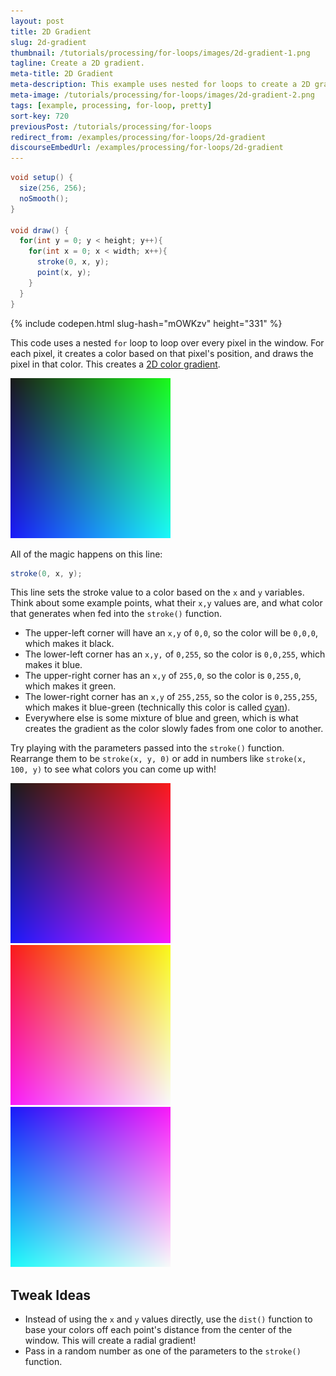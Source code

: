 ```yaml
---
layout: post
title: 2D Gradient
slug: 2d-gradient
thumbnail: /tutorials/processing/for-loops/images/2d-gradient-1.png
tagline: Create a 2D gradient.
meta-title: 2D Gradient
meta-description: This example uses nested for loops to create a 2D gradient.
meta-image: /tutorials/processing/for-loops/images/2d-gradient-2.png
tags: [example, processing, for-loop, pretty]
sort-key: 720
previousPost: /tutorials/processing/for-loops
redirect_from: /examples/processing/for-loops/2d-gradient
discourseEmbedUrl: /examples/processing/for-loops/2d-gradient
---
```


```java
void setup() {
  size(256, 256);
  noSmooth();
}

void draw() {
  for(int y = 0; y < height; y++){
    for(int x = 0; x < width; x++){
      stroke(0, x, y);
      point(x, y);
    }
  }
}
```

{% include codepen.html slug-hash="mOWKzv" height="331" %}

This code uses a nested `for` loop to loop over every pixel in the window. For each pixel, it creates a color based on that pixel's position, and draws the pixel in that color. This creates a [2D color gradient](https://en.wikipedia.org/wiki/Color_gradient).

![gradient](/tutorials/processing/for-loops/images/2d-gradient-3.png)

All of the magic happens on this line:

```java
stroke(0, x, y);
```

This line sets the stroke value to a color based on the `x` and `y` variables. Think about some example points, what their `x,y` values are, and what color that generates when fed into the `stroke()` function.

- The upper-left corner will have an `x,y` of `0,0`, so the color will be `0,0,0`, which makes it black.
- The lower-left corner has an `x,y,` of `0,255`, so the color is `0,0,255`, which makes it blue.
- The upper-right corner has an `x,y` of `255,0`, so the color is `0,255,0`, which makes it green.
- The lower-right corner has an `x,y` of `255,255`, so the color is `0,255,255`, which makes it blue-green (technically this color is called [cyan](https://en.wikipedia.org/wiki/Cyan)).
- Everywhere else is some mixture of blue and green, which is what creates the gradient as the color slowly fades from one color to another.

Try playing with the parameters passed into the `stroke()` function. Rearrange them to be `stroke(x, y, 0)` or add in numbers like `stroke(x, 100, y)` to see what colors you can come up with!

![gradient](/tutorials/processing/for-loops/images/2d-gradient-4.png)
![gradient](/tutorials/processing/for-loops/images/2d-gradient-5.png)
![gradient](/tutorials/processing/for-loops/images/2d-gradient-6.png)


## Tweak Ideas
- Instead of using the `x` and `y` values directly, use the `dist()` function to base your colors off each point's distance from the center of the window. This will create a radial gradient!
- Pass in a random number as one of the parameters to the `stroke()` function.

